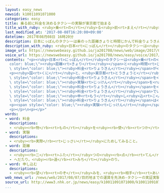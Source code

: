 ```yaml
---
layout: easy_news
newsid: k10011091071000
categories: easy
title: 乗る前に料金を決めるタクシーの実験が東京都で始まる
title_with_ruby: <ruby>乗<rt>の</rt></ruby>る<ruby>前<rt>まえ</rt></ruby>に<ruby>料金<rt>りょうきん</rt></ruby>を<ruby>決<rt>き</rt></ruby>めるタクシーの<ruby>実験<rt>じっけん</rt></ruby>が<ruby>東京都<rt>とうきょうと</rt></ruby>で<ruby>始<rt>はじ</rt></ruby>まる
last_modified_at: '2017-08-08T16:20:00+09:00'
datetime: 2017年08月08日 16時20分
description: 日本にっぽんのタクシーは乗のった距離きょりと時間じかんで料金りょうきんが変かわるため、乗のる前まえにはいくら払はらうかわかりません。
description_with_ruby: <ruby>日本<rt>にっぽん</rt></ruby>のタクシーは<ruby>乗<rt>の</rt></ruby>った<ruby>距離<rt>きょり</rt></ruby>と<ruby>時間<rt>じかん</rt></ruby>で<ruby>料金<rt>りょうきん</rt></ruby>が<ruby>変<rt>か</rt></ruby>わるため、<ruby>乗<rt>の</rt></ruby>る<ruby>前<rt>まえ</rt></ruby>にはいくら<ruby>払<rt>はら</rt></ruby>うかわかりません。
image_url: https://newswebeasy.github.io/ja201708/news/web/image/2017/08/08/k10011091071000.jpg
voice_url: https://newswebeasy.github.io/ja201708/news/easy/voice/2017/08/08/k10011091071000.mp3
contents: "<p><ruby>日本<rt>にっぽん</rt></ruby>のタクシーは<ruby>乗<rt>の</rt></ruby>った<span style=\"\
  color: blue;\"><ruby>距離<rt>きょり</rt></ruby></span>と<ruby>時間<rt>じかん</rt></ruby>で<span\
  \ style=\"color: blue;\"><ruby>料金<rt>りょうきん</rt></ruby></span>が<ruby>変<rt>か</rt></ruby>わるため、<ruby>乗<rt>の</rt></ruby>る<ruby>前<rt>まえ</rt></ruby>にはいくら<ruby>払<rt>はら</rt></ruby>うかわかりません。</p>\n\
  <p><ruby>国<rt>くに</rt></ruby>と、<ruby>東京都<rt>とうきょうと</rt></ruby>にある４つのタクシー<ruby>会社<rt>がいしゃ</rt></ruby>が<ruby>７日<rt>なのか</rt></ruby>、<ruby>乗<rt>の</rt></ruby>る<ruby>前<rt>まえ</rt></ruby>に<span\
  \ style=\"color: blue;\"><ruby>料金<rt>りょうきん</rt></ruby></span>を<ruby>決<rt>き</rt></ruby>めるタクシーの<span\
  \ style=\"color: blue;\"><ruby>実験<rt>じっけん</rt></ruby></span>を<ruby>始<rt>はじ</rt></ruby>めました。<ruby>利用<rt>りよう</rt></ruby>する<ruby>人<rt>ひと</rt></ruby>は、タクシー<ruby>会社<rt>がいしゃ</rt></ruby>のスマートフォンのアプリに<ruby>乗<rt>の</rt></ruby>る<ruby>場所<rt>ばしょ</rt></ruby>と<ruby>行<rt>い</rt></ruby>く<ruby>場所<rt>ばしょ</rt></ruby>を<ruby>入<rt>い</rt></ruby>れて<span\
  \ style=\"color: blue;\"><ruby>料金<rt>りょうきん</rt></ruby></span>を<ruby>調<rt>しら</rt></ruby>べます。その<span\
  \ style=\"color: blue;\"><ruby>料金<rt>りょうきん</rt></ruby></span>でいいと<ruby>思<rt>おも</rt></ruby>ったら、<span\
  \ style=\"color: blue;\"><ruby>申<rt>もう</rt></ruby>し<ruby>込<rt>こ</rt></ruby>ん</span>でタクシーに<ruby>来<rt>き</rt></ruby>てもらいます。<ruby>道<rt>みち</rt></ruby>が<ruby>混<rt>こ</rt></ruby>んでいても<span\
  \ style=\"color: blue;\"><ruby>料金<rt>りょうきん</rt></ruby></span>は<ruby>高<rt>たか</rt></ruby>くなりません。アプリには<ruby>英語<rt>えいご</rt></ruby>も<ruby>出<rt>で</rt></ruby>て、<ruby>旅行<rt>りょこう</rt></ruby>している<ruby>外国人<rt>がいこくじん</rt></ruby>も<ruby>利用<rt>りよう</rt></ruby>できます。</p>\n\
  <p><span style=\"color: blue;\"><ruby>実験<rt>じっけん</rt></ruby></span>は、<ruby>東京都<rt>とうきょうと</rt></ruby>の２３の<ruby>区<rt>く</rt></ruby>などで４６００<ruby>台<rt>だい</rt></ruby>のタクシーを<ruby>使<rt>つか</rt></ruby>って、１０<ruby>月<rt>がつ</rt></ruby><ruby>６日<rt>むいか</rt></ruby>まで<ruby>行<rt>おこな</rt></ruby>います。</p>\n\
  <p></p>\n<p></p>"
words:
- word: 料金
  descriptions:
  - <ruby><rb>物</rb><rt>もの</rt></ruby>を<ruby><rb>使</rb><rt>つか</rt></ruby>ったり、<ruby><rb>見</rb><rt>み</rt></ruby>たりしたことに<ruby><rb>対</rb><rt>たい</rt></ruby>してはらうお<ruby><rb>金</rb><rt>かね</rt></ruby>。
- word: 実験
  descriptions:
  - <ruby><rb>実際</rb><rt>じっさい</rt></ruby>にためしてみること。
- word: 距離
  descriptions:
  - <ruby><rb>二</rb><rt>ふた</rt></ruby>つの<ruby><rb>点</rb><rt>てん</rt></ruby>を<ruby><rb>結</rb><rt>むす</rt></ruby>ぶ<ruby><rb>直線</rb><rt>ちょくせん</rt></ruby>の<ruby><rb>長</rb><rt>なが</rt></ruby>さ。
  - へだたり。<ruby><rb>道</rb><rt>みち</rt></ruby>のり。
- word: 申し込む
  descriptions:
  - <ruby><rb>望</rb><rt>のぞ</rt></ruby>みを、<ruby><rb>相手</rb><rt>あいて</rt></ruby>に<ruby><rb>伝</rb><rt>つた</rt></ruby>える。<ruby><rb>申</rb><rt>もう</rt></ruby>し<ruby><rb>入</rb><rt>い</rt></ruby>れる。
web_news_url: /news/web/2017/08/07/目的地までの運賃を先決め-タクシーの実証実験/
source_url: http://www3.nhk.or.jp/news/easy/k10011091071000/k10011091071000.html
...
```

